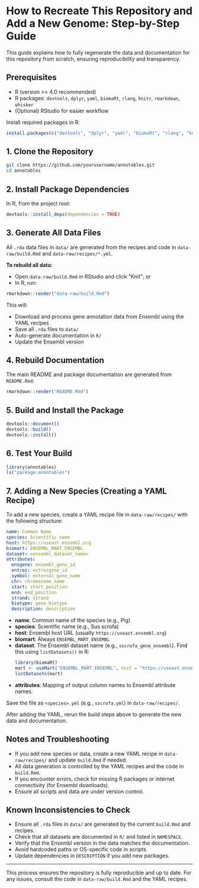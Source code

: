 # How to Recreate This Repository and Add a New Genome: Step-by-Step Guide

This guide explains how to fully regenerate the data and documentation for this repository from scratch, ensuring reproducibility and transparency.

## Prerequisites

- R (version >= 4.0 recommended)
- R packages: `devtools`, `dplyr`, `yaml`, `biomaRt`, `rlang`, `knitr`, `rmarkdown`, `whisker`
- (Optional) RStudio for easier workflow

Install required packages in R:

```r
install.packages(c("devtools", "dplyr", "yaml", "biomaRt", "rlang", "knitr", "rmarkdown", "whisker"))
```

## 1. Clone the Repository

```sh
git clone https://github.com/yourusername/annotables.git
cd annotables
```

## 2. Install Package Dependencies

In R, from the project root:

```r
devtools::install_deps(dependencies = TRUE)
```

## 3. Generate All Data Files

All `.rda` data files in `data/` are generated from the recipes and code in `data-raw/build.Rmd` and `data-raw/recipes/*.yml`.

**To rebuild all data:**

- Open `data-raw/build.Rmd` in RStudio and click "Knit"; or
- In R, run:

```r
rmarkdown::render("data-raw/build.Rmd")
```

This will:
- Download and process gene annotation data from Ensembl using the YAML recipes
- Save all `.rda` files to `data/`
- Auto-generate documentation in `R/`
- Update the Ensembl version

## 4. Rebuild Documentation

The main README and package documentation are generated from `README.Rmd`:

```r
rmarkdown::render("README.Rmd")
```

## 5. Build and Install the Package

```r
devtools::document()
devtools::build()
devtools::install()
```

## 6. Test Your Build

```r
library(annotables)
ls("package:annotables")
```

## 7. Adding a New Species (Creating a YAML Recipe)

To add a new species, create a YAML recipe file in `data-raw/recipes/` with the following structure:

```yaml
name: Common Name
species: Scientific name
host: https://useast.ensembl.org
biomart: ENSEMBL_MART_ENSEMBL
dataset: <ensembl_dataset_name>
attributes:
  ensgene: ensembl_gene_id
  entrez: entrezgene_id
  symbol: external_gene_name
  chr: chromosome_name
  start: start_position
  end: end_position
  strand: strand
  biotype: gene_biotype
  description: description
```

- **name**: Common name of the species (e.g., Pig)
- **species**: Scientific name (e.g., Sus scrofa)
- **host**: Ensembl host URL (usually `https://useast.ensembl.org`)
- **biomart**: Always `ENSEMBL_MART_ENSEMBL`
- **dataset**: The Ensembl dataset name (e.g., `sscrofa_gene_ensembl`). Find this using `listDatasets()` in R:
  ```r
  library(biomaRt)
  mart <- useMart("ENSEMBL_MART_ENSEMBL", host = "https://useast.ensembl.org")
  listDatasets(mart)
  ```
- **attributes**: Mapping of output column names to Ensembl attribute names.

Save the file as `<species>.yml` (e.g., `sscrofa.yml`) in `data-raw/recipes/`.

After adding the YAML, rerun the build steps above to generate the new data and documentation.

## Notes and Troubleshooting

- If you add new species or data, create a new YAML recipe in `data-raw/recipes/` and update `build.Rmd` if needed.
- All data generation is controlled by the YAML recipes and the code in `build.Rmd`.
- If you encounter errors, check for missing R packages or internet connectivity (for Ensembl downloads).
- Ensure all scripts and data are under version control.

## Known Inconsistencies to Check

- Ensure all `.rda` files in `data/` are generated by the current `build.Rmd` and recipes.
- Check that all datasets are documented in `R/` and listed in `NAMESPACE`.
- Verify that the Ensembl version in the data matches the documentation.
- Avoid hardcoded paths or OS-specific code in scripts.
- Update dependencies in `DESCRIPTION` if you add new packages.

---

This process ensures the repository is fully reproducible and up to date. For any issues, consult the code in `data-raw/build.Rmd` and the YAML recipes.
